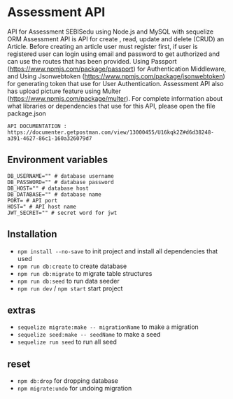 # Assessment API

API for Assessment SEBISedu using Node.js and MySQL with sequelize ORM
Assessment API is API for create , read, update and delete (CRUD) an Article. Before creating an article user must register first, if user is registered user can login using email and password to get authorized and can use the routes that has been provided. Using Passport (https://www.npmjs.com/package/passport) for Authentication Middleware, and Using Jsonwebtoken (https://www.npmjs.com/package/jsonwebtoken) for generating token that use for User Authentication. Assessment API also has upload picture feature using Multer (https://www.npmjs.com/package/multer).
For complete information about what libraries or dependencies that use for this API, please open the file package.json

```
API DOCUMENTATION : https://documenter.getpostman.com/view/13000455/U16kqk2Z#d6d38248-a391-4627-86c1-160a326079d7
```

## Environment variables

```
DB_USERNAME="" # database username
DB_PASSWORD="" # database password
DB_HOST="" # database host
DB_DATABASE="" # database name
PORT= # API port
HOST=" # API host name
JWT_SECRET="" # secret word for jwt

```

## Installation

- `npm install --no-save` to init project and install all dependencies that used
- `npm run db:create` to create database
- `npm run db:migrate` to migrate table structures
- `npm run db:seed` to run data seeder
- `npm run dev` / `npm start` start project

## extras

- `sequelize migrate:make -- migrationName` to make a migration
- `sequelize seed:make -- seedName` to make a seed
- `sequelize run seed` to run all seed

## reset

- `npm db:drop` for dropping database
- `npm migrate:undo` for undoing migration
